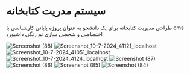# سیستم مدریت کتابخانه
طراحی مدیریت کتابخانه برای یک دانشجو به عنوان پروژه پایانی کارشناسی 
با cms اختصاصی و شخصی سازی تم رنگی داشبورد









![Screenshot (88)](https://github.com/mahdi-baseri/library/assets/85668645/b306ec7c-440a-4be9-b238-7ecae5f44d56)
![Screenshot_10-7-2024_41121_localhost](https://github.com/mahdi-baseri/library/assets/85668645/c801b3fa-d6a8-4749-a6cd-54562675ee69)
![Screenshot_10-7-2024_41051_localhost](https://github.com/mahdi-baseri/library/assets/85668645/feb00eba-79eb-4e42-ad32-e4285ef9b57f)
![Screenshot_10-7-2024_4124_localhost](https://github.com/mahdi-baseri/library/assets/85668645/3c3967c8-1a88-44fe-800d-cc34f31d5b68)
![Screenshot (87)](https://github.com/mahdi-baseri/library/assets/85668645/5e8e9e33-01ae-4e28-99f9-91b4484af6f7)
![Screenshot (86)](https://github.com/mahdi-baseri/library/assets/85668645/f758cadf-a183-4b35-97ba-cac09e4a6f6a)
![Screenshot (85)](https://github.com/mahdi-baseri/library/assets/85668645/732e5f60-9aa2-42ec-8964-7c6459c67da5)
![Screenshot (84)](https://github.com/mahdi-baseri/library/assets/85668645/2de4900b-2223-4389-ba1b-2a12aa6cdfc1)
